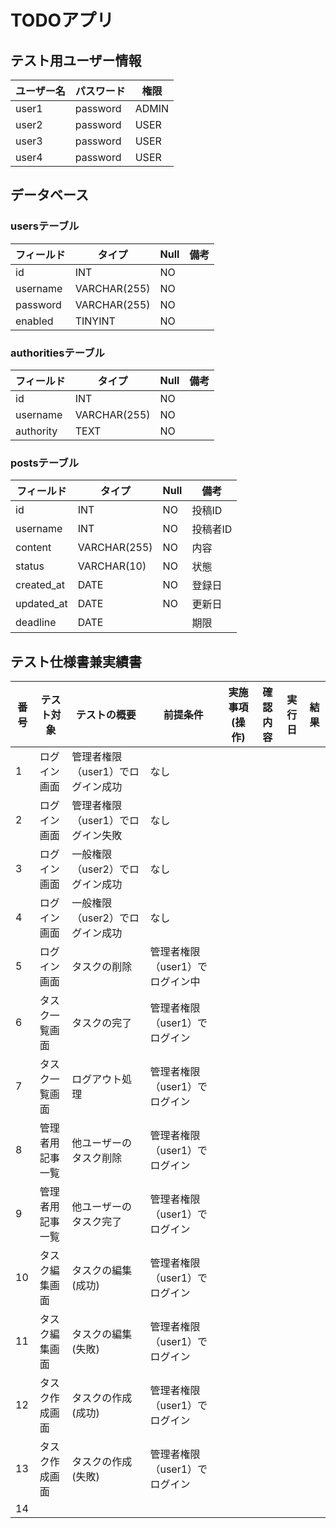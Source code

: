 # TODOアプリ

## テスト用ユーザー情報
| ユーザー名 | パスワード | 権限 |
| ---- | ---- | ---- |
| user1 | password | ADMIN |
| user2 | password | USER |
| user3 | password | USER |
| user4 | password | USER |

## データベース
### usersテーブル
| フィールド | タイプ | Null | 備考 |
| ---- | ---- | ---- | ---- |
| id | INT | NO |  |
| username | VARCHAR(255) | NO |  |
| password | VARCHAR(255) | NO |  |
| enabled | TINYINT | NO |  |

### authoritiesテーブル
| フィールド | タイプ | Null | 備考 |
| ---- | ---- | ---- | ---- |
| id | INT | NO |  |
| username | VARCHAR(255) | NO |  |
| authority | TEXT | NO |  |

### postsテーブル
| フィールド      | タイプ | Null | 備考 |
|------------| ---- | ---- | ---- |
| id         | INT | NO | 投稿ID |
| username   | INT | NO | 投稿者ID |
| content    | VARCHAR(255) | NO | 内容 |
| status     | VARCHAR(10) | NO | 状態 |
| created_at | DATE | NO | 登録日 |
| updated_at | DATE | NO | 更新日 |
| deadline   | DATE |  | 期限 |

## テスト仕様書兼実績書
| 番号 | テスト対象    | テストの概要              | 前提条件               | 実施事項(操作) | 確認内容 | 実行日 | 結果 |
|----|----------|---------------------|--------------------|----------| ---- | ---- | ---- |
| 1  | ログイン画面   | 管理者権限（user1）でログイン成功 | なし                 |          |  |  |  |
| 2  | ログイン画面   | 管理者権限（user1）でログイン失敗 | なし                 |          |  |  |  |
| 3  | ログイン画面   | 一般権限（user2）でログイン成功  | なし                 |          |  |  |  |
| 4  | ログイン画面   | 一般権限（user2）でログイン成功  | なし                 |          |  |  |  |
| 5  | ログイン画面   | タスクの削除              | 管理者権限（user1）でログイン中 |          |  |  |  |
| 6  | タスク一覧画面  | タスクの完了              | 管理者権限（user1）でログイン  |          |  |  |  |
| 7  | タスク一覧画面  | ログアウト処理             | 管理者権限（user1）でログイン  |          |  |  |  |
| 8  | 管理者用記事一覧 | 他ユーザーのタスク削除         | 管理者権限（user1）でログイン  |          |  |  |  |
| 9  | 管理者用記事一覧 | 他ユーザーのタスク完了         | 管理者権限（user1）でログイン  |          |  |  |  |
| 10 | タスク編集画面  | タスクの編集(成功)          | 管理者権限（user1）でログイン  |          |  |  |  |
| 11 | タスク編集画面  | タスクの編集(失敗)          | 管理者権限（user1）でログイン  |          |  |  |  |
| 12 | タスク作成画面  | タスクの作成(成功)          | 管理者権限（user1）でログイン  |          |  |  |  |
| 13 | タスク作成画面  | タスクの作成(失敗)          | 管理者権限（user1）でログイン  |          |  |  |  |
| 14 |          |                     |                    |          |  |  |  |
